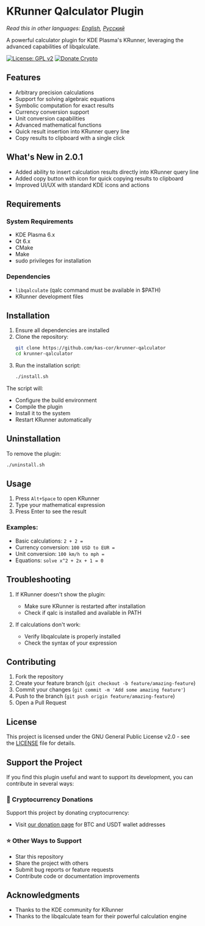 # KRunner Qalculator Plugin

*Read this in other languages: [English](README.md), [Русский](README_RU.md)*

A powerful calculator plugin for KDE Plasma's KRunner, leveraging the advanced capabilities of libqalculate.

[![License: GPL v2](https://img.shields.io/badge/License-GPL%20v2-blue.svg)](https://www.gnu.org/licenses/old-licenses/gpl-2.0.en.html)
[![Donate Crypto](https://img.shields.io/badge/Donate-Cryptocurrency-orange.svg)](https://bit.ly/3uVaKEu)

## Features

- Arbitrary precision calculations
- Support for solving algebraic equations
- Symbolic computation for exact results
- Currency conversion support
- Unit conversion capabilities
- Advanced mathematical functions
- Quick result insertion into KRunner query line
- Copy results to clipboard with a single click

## What's New in 2.0.1

- Added ability to insert calculation results directly into KRunner query line
- Added copy button with icon for quick copying results to clipboard
- Improved UI/UX with standard KDE icons and actions

## Requirements

### System Requirements
- KDE Plasma 6.x
- Qt 6.x
- CMake
- Make
- sudo privileges for installation

### Dependencies
- `libqalculate` (qalc command must be available in $PATH)
- KRunner development files

## Installation

1. Ensure all dependencies are installed
2. Clone the repository:
   ```bash
   git clone https://github.com/kas-cor/krunner-qalculator
   cd krunner-qalculator
   ```
3. Run the installation script:
   ```bash
   ./install.sh
   ```

The script will:
- Configure the build environment
- Compile the plugin
- Install it to the system
- Restart KRunner automatically

## Uninstallation

To remove the plugin:
```bash
./uninstall.sh
```

## Usage

1. Press `Alt+Space` to open KRunner
2. Type your mathematical expression
3. Press Enter to see the result

### Examples:
- Basic calculations: `2 + 2 =`
- Currency conversion: `100 USD to EUR =`
- Unit conversion: `100 km/h to mph =`
- Equations: `solve x^2 + 2x + 1 = 0`

## Troubleshooting

1. If KRunner doesn't show the plugin:
   - Make sure KRunner is restarted after installation
   - Check if qalc is installed and available in PATH

2. If calculations don't work:
   - Verify libqalculate is properly installed
   - Check the syntax of your expression

## Contributing

1. Fork the repository
2. Create your feature branch (`git checkout -b feature/amazing-feature`)
3. Commit your changes (`git commit -m 'Add some amazing feature'`)
4. Push to the branch (`git push origin feature/amazing-feature`)
5. Open a Pull Request

## License

This project is licensed under the GNU General Public License v2.0 - see the [LICENSE](LICENSE) file for details.

## Support the Project

If you find this plugin useful and want to support its development, you can contribute in several ways:

### 💖 Cryptocurrency Donations

Support this project by donating cryptocurrency:
- Visit [our donation page](https://bit.ly/3uVaKEu) for BTC and USDT wallet addresses

### ⭐ Other Ways to Support
- Star this repository
- Share the project with others
- Submit bug reports or feature requests
- Contribute code or documentation improvements

## Acknowledgments

- Thanks to the KDE community for KRunner
- Thanks to the libqalculate team for their powerful calculation engine
